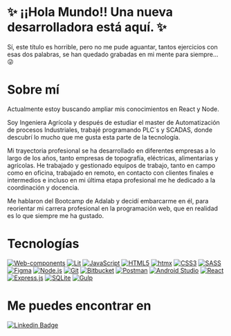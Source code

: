 # ✨ ¡¡Hola Mundo!! Una nueva desarrolladora está aquí. ✨

Sí, este título es horrible, pero no me pude aguantar, tantos ejercicios con esas dos palabras, se han quedado grabadas en mi mente para siempre... 😜

# Sobre mí

Actualmente estoy buscando ampliar mis conocimientos en React y Node.

Soy Ingeniera Agrícola y después de estudiar el master de Automatización de procesos Industriales, trabajé programando PLC´s y SCADAS, donde descubrí lo mucho que me gusta esta parte de la tecnología.

Mi trayectoria profesional se ha desarrollado en diferentes empresas a lo largo de los años, tanto empresas de topografía, eléctricas, alimentarias y agrícolas. He trabajado y gestionado equipos de trabajo, tanto en campo como en oficina, trabajado en remoto, en contacto con clientes finales e intermedios e incluso en mi última etapa profesional me he dedicado a la coordinación y docencia.

Me hablaron del Bootcamp de Adalab y decidí embarcarme en él, para reorientar mi carrera profesional en la programación web, que en realidad es lo que siempre me ha gustado. 

# Tecnologías
[![Web-components](https://img.shields.io/badge/-Web--components-29ABE2?logo=webcomponentsdotorg&logoColor=white)](https://www.webcomponents.org/)
[![Lit](https://img.shields.io/badge/-Lit-324FFF?logo=Lit&logoColor=white)](https://lit.dev/)
[![JavaScript](https://img.shields.io/badge/-JavaScript-F7DF1E?logo=JavaScript&logoColor=black)](https://developer.mozilla.org/es/docs/Web/JavaScript)
[![HTML5](https://img.shields.io/badge/-HTML5-E34F26?logo=html5&logoColor=white)](https://developer.mozilla.org/es/docs/Web/HTML)
[![htmx](https://img.shields.io/badge/-htmx-3366CC?logo=htmx&logoColor=white)](https://htmx.org/)
[![CSS3](https://img.shields.io/badge/-CSS3-1572B6?logo=css3&logoColor=white)](https://developer.mozilla.org/es/docs/Web/CSS)
[![SASS](https://img.shields.io/badge/-SASS-CC6699?logo=sass&logoColor=white)](https://sass-lang.com/)
[![Figma](https://img.shields.io/badge/-Figma-F24E1E?logo=figma&logoColor=white)](https://www.figma.com/using-the-figma-brand/)
[![Node.js](https://img.shields.io/badge/-Node.js-5FA04E?logo=node.js&logoColor=white)](https://nodejs.org/en)
[![Git](https://img.shields.io/badge/-Git-F05032?logo=git&logoColor=white)](https://git-scm.com/)
[![Bitbucket](https://img.shields.io/badge/-bitbucket-0052CC?logo=bitbucket&logoColor=white)](https://bitbucket.org/)
[![Postman](https://img.shields.io/badge/-Postman-FE6C37?logo=Postman&logoColor=white)](https://www.postman.com/)
[![Android Studio](https://img.shields.io/badge/-Android%20studio-3DDC84?logo=androidstudio&logoColor=white)](https://www.postman.com/)
[![React](https://img.shields.io/badge/-React-61DAFB?logo=react&logoColor=black)](https://es.react.dev/)
[![Express.js](https://img.shields.io/badge/-Express.js-F7DF1E?logo=Express&logoColor=black)](https://expressjs.com/)
[![SQLite](https://img.shields.io/badge/-SQLite-0061a9?logo=SQLite&logoColor=white)](https://www.sqlite.org/)
[![Gulp](https://img.shields.io/badge/-Gulp-red?logo=gulp&logoColor=white)](https://gulpjs.com/)



# Me puedes encontrar en 

[![Linkedin Badge](https://img.shields.io/badge/-Linkedin-0077B5?logo=Linkedin&logoColor=white)](https://www.linkedin.com/in/monicaglezsanch/)

